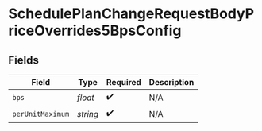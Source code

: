 # SchedulePlanChangeRequestBodyPriceOverrides5BpsConfig


## Fields

| Field              | Type               | Required           | Description        |
| ------------------ | ------------------ | ------------------ | ------------------ |
| `bps`              | *float*            | :heavy_check_mark: | N/A                |
| `perUnitMaximum`   | *string*           | :heavy_check_mark: | N/A                |